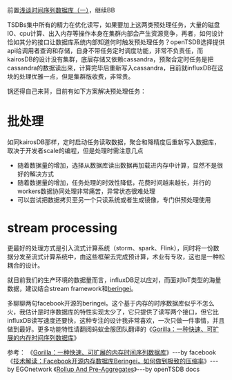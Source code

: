 前置[浅谈时间序列数据库（一）](https://www.jianshu.com/p/5ab6913e2a6f)，继续BB

TSDBs集中所有的精力在优化读写，如果要加上这两类预处理任务，大量的磁盘IO、cpu计算、出入内存等操作本身在集群内部会产生资源竞争，再者，如何设计恰如其分的接口让数据库系统内部知道何时触发预处理任务？openTSDB选择提供api给调用者查询和存储，自身不带任务定时调度功能，非常不负责任，而kairosDB的设计没有集群，底层存储又依赖cassandra，预聚合定时任务是把cassandra的数据读出来，计算完毕后重新写入cassandra，目前就influxDB在这块的处理优雅一点，但是集群版收费，非常贵。

锅还得自己来背，目前有如下方案解决预处理任务：
# 批处理
如同kairosDB那样，定时启动任务读取数据，聚合和降精度后重新写入数据库，取决于开发者scale的编程，但是处理时需注意几点
- 随着数据量的增加，选择从数据库读出数据再加载进内存中计算，显然不是很好的解决方式
- 随着数据量的增加，任务处理的时效性降低，花费时间越来越长，并行的workers数据协同处理非常痛苦，异常状态很难处理
- 可以尝试把数据拷贝至另一个只读系统或者生成镜像，专门供预处理使用

# stream processing
更最好的处理方式是引入流式计算系统（storm、spark、Flink），同时将一份数据分发至流式计算系统中，由这些框架去完成预计算，术业有专攻，这也是一种松耦合的设计。

就目前我们的生产环境的数据量而言，influxDB足以应对，而面对IoT类型的海量数据，建议结合stream framework和[beringei](https://yq.aliyun.com/articles/72871)。

多聊聊两句facebook开源的beringei。这个基于内存的时序数据库似乎不怎么火，我估计是时序数据库的特性实现太少了，它只提供了读写两个接口，但它比influxDB读写速度还要快，这种专注的设计我非常喜欢，一次只做一件事情，并且做到最好。更多功能特性请翻阅蚂蚁金服团队翻译的《[Gorilla：一种快速、可扩展的内存时间序列数据库](https://yq.aliyun.com/articles/72871)》

参考：
《[Gorilla：一种快速、可扩展的内存时间序列数据库](https://yq.aliyun.com/articles/72871)》---by facebook
《[技术解读：Facebook开源内存数据库Beringei，如何做到极致的压缩率](http://www.sohu.com/a/132151905_256833)》--- by EGOnetwork
《[Rollup And Pre-Aggregates](http://opentsdb.net/docs/build/html/user_guide/rollups.html)》---by openTSDB docs
